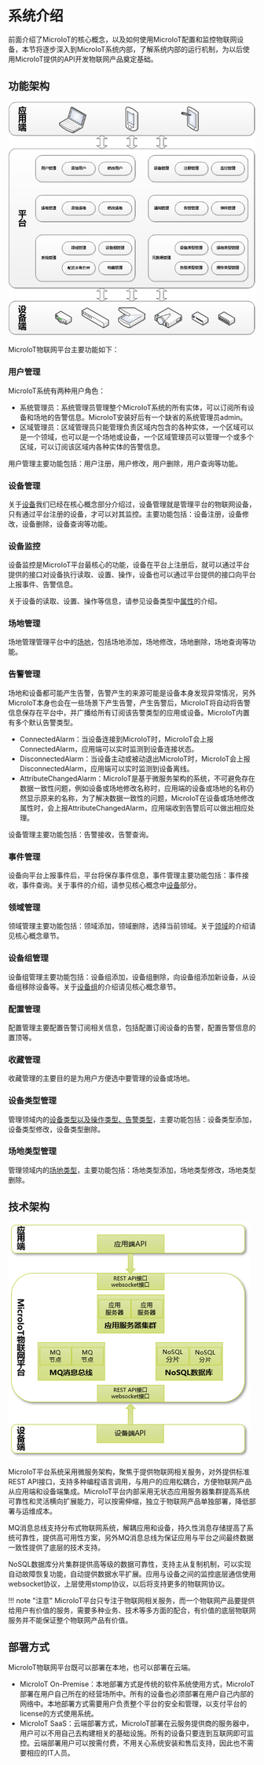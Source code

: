 # 系统介绍

前面介绍了MicroIoT的核心概念，以及如何使用MicroIoT配置和监控物联网设备，本节将逐步深入到MicroIoT系统内部，了解系统内部的运行机制，为以后使用MicroIoT提供的API开发物联网产品奠定基础。

## 功能架构

![img34](../img/img34.png)

MicroIoT物联网平台主要功能如下：

### 用户管理

MicroIoT系统有两种用户角色：

- 系统管理员：系统管理员管理整个MicroIoT系统的所有实体，可以订阅所有设备和场地的告警信息。MicroIoT安装好后有一个缺省的系统管理员admin。
- 区域管理员：区域管理员只能管理负责区域内包含的各种实体，一个区域可以是一个领域，也可以是一个场地或设备，一个区域管理员可以管理一个或多个区域，可以订阅该区域内各种实体的告警信息。

用户管理主要功能包括：用户注册，用户修改，用户删除，用户查询等功能。

### 设备管理

关于[设备][1]我们已经在核心概念部分介绍过，设备管理就是管理平台的物联网设备，只有通过平台注册的设备，才可以对其监控。主要功能包括：设备注册，设备修改，设备删除，设备查询等功能。

  [1]: concept.md#_2
  
### 设备监控

设备监控是MicroIoT平台最核心的功能，设备在平台上注册后，就可以通过平台提供的接口对设备执行读取、设置、操作，设备也可以通过平台提供的接口向平台上报事件、告警信息。

关于设备的读取、设置、操作等信息，请参见设备类型中[属性][1]的介绍。

### 场地管理

场地管理管理平台中的[场地][2]，包括场地添加，场地修改，场地删除，场地查询等功能。

  [2]: concept.md#_3
  
### 告警管理

场地和设备都可能产生告警，告警产生的来源可能是设备本身发现异常情况，另外MicroIoT本身也会在一些场景下产生告警，产生告警后，MicroIoT将自动将告警信息保存在平台中，并广播给所有订阅该告警类型的应用或设备。MicroIoT内置有多个默认告警类型。

- ConnectedAlarm：当设备连接到MicroIoT时，MicroIoT会上报ConnectedAlarm，应用端可以实时监测到设备连接状态。
- DisconnectedAlarm：当设备主动或被动退出MicroIoT时，MicroIoT会上报DisconnectedAlarm，应用端可以实时监测到设备离线。
- AttributeChangedAlarm：MicroIoT是基于微服务架构的系统，不可避免存在数据一致性问题，例如设备或场地修改名称时，应用端的设备或场地的名称仍然显示原来的名称，为了解决数据一致性的问题，MicroIoT在设备或场地修改属性时，会上报AttributeChangedAlarm，应用端收到告警后可以做出相应处理。

设备管理主要功能包括：告警接收，告警查询。

### 事件管理

设备向平台上报事件后，平台将保存事件信息，事件管理主要功能包括：事件接收，事件查询。关于事件的介绍，请参见核心概念中[设备][1]部分。

### 领域管理

领域管理主要功能包括：领域添加，领域删除，选择当前领域。关于[领域][3]的介绍请见核心概念章节。

  [3]: concept.md#_6
  
### 设备组管理

设备组管理主要功能包括：设备组添加，设备组删除，向设备组添加新设备，从设备组移除设备等。关于[设备组][4]的介绍请见核心概念章节。

  [4]: concept.md#_5
  
### 配置管理

配置管理主要配置告警订阅相关信息，包括配置订阅设备的告警，配置告警信息的置顶等。

### 收藏管理

收藏管理的主要目的是为用户方便选中要管理的设备或场地。

### 设备类型管理

管理领域内的[设备类型以及操作类型、告警类型][1]，主要功能包括：设备类型添加，设备类型修改，设备类型删除。

### 场地类型管理

管理领域内的[场地类型][2]，主要功能包括：场地类型添加，场地类型修改，场地类型删除。

## 技术架构

![img35](../img/img35.png)

MicroIoT平台系统采用微服务架构，聚焦于提供物联网相关服务，对外提供标准REST API接口，支持多种编程语言调用，与用户的应用松耦合，方便物联网产品从应用端和设备端集成。MicroIoT平台内部采用无状态应用服务器集群提高系统可靠性和灵活横向扩展能力，可以按需伸缩，独立于物联网产品单独部署，降低部署与运维成本。

MQ消息总线支持分布式物联网系统，解耦应用和设备，持久性消息存储提高了系统可靠性，提供高可用性方案，另外MQ消息总线为保证应用与平台之间最终数据一致性提供了底层的技术支持。

NoSQL数据库分片集群提供高等级的数据可靠性，支持主从复制机制，可以实现自动故障恢复功能，自动提供数据水平扩展。应用与设备之间的监控底层通信使用websocket协议，上层使用stomp协议，以后将支持更多的物联网协议。

!!! note "注意"
    MicroIoT平台只专注于物联网相关服务，而一个物联网产品要提供给用户有价值的服务，需要多种业务、技术等多方面的配合，有价值的底层物联网服务并不能保证整个物联网产品有价值。

## 部署方式

MicroIoT物联网平台既可以部署在本地，也可以部署在云端。

- MicroIoT On-Premise：本地部署方式是传统的软件系统使用方式，MicroIoT部署在用户自己所在的经营场所中。所有的设备也必须部署在用户自己内部的网络中。本地部署方式需要用户负责整个平台的安全和管理，以支付平台的license的方式使用系统。
- MicroIoT SaaS：云端部署方式，MicroIoT部署在云服务提供商的服务器中，用户可以不用自己去构建相关的基础设施。所有的设备只要连到互联网即可监控。云端部署用户可以按需付费，不用关心系统安装和售后支持，因此也不需要相应的IT人员。
